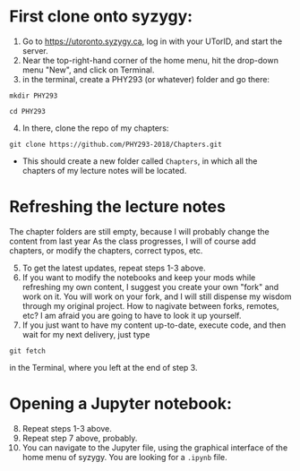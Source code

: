 # First clone onto syzygy:

1. Go to https://utoronto.syzygy.ca, log in with your UTorID, and start the server.
2. Near the top-right-hand corner of the home menu, hit the drop-down menu "New", and click on Terminal.
3. in the terminal, create a PHY293 (or whatever) folder and go there:

`mkdir PHY293`

`cd PHY293`

4. In there, clone the repo of my chapters:

`git clone https://github.com/PHY293-2018/Chapters.git`

* This should create a new folder called `Chapters`, in which all the chapters of my lecture notes will be located.

# Refreshing the lecture notes

The chapter folders are still empty, because I will probably change the content from last year
As the class progresses, I will of course add chapters, or modify the chapters, correct typos, etc.

5. To get the latest updates, repeat steps 1-3 above.
6. If you want to modify the notebooks and keep your mods while refreshing my own content, I suggest you create your own "fork" and work on it. You will work on your fork, and I will still dispense my wisdom through my original project. How to nagivate between forks, remotes, etc? I am afraid you are going to have to look it up yourself.
7. If you just want to have my content up-to-date, execute code, and then wait for my next delivery, just type

`git fetch`

in the Terminal, where you left at the end of step 3.

# Opening a Jupyter notebook:

8. Repeat steps 1-3 above.
9. Repeat step 7 above, probably.
10. You can navigate to the Jupyter file, using the graphical interface of the home menu of syzygy. You are looking for a `.ipynb` file.